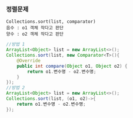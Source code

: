 ### 정렬문제
    Collections.sort(list, comparator)
    음수 : o1 객체 작다고 판단
    양수 : o2 객체 작다고 판단
```java
//방법 1
ArrayList<Object> list = new ArrayList<>();
Collections.sort(list, new Comparator<T>(){
    @Override
	public int compare(Object o1, Object o2) {
		return o1.변수명 - o2.변수명;
	}
});
//방법 2
ArrayList<Object> list = new ArrayList<>();
Collections.sort(list, (o1, o2)->{
    return o1.변수명 - o2.변수명;
});
```